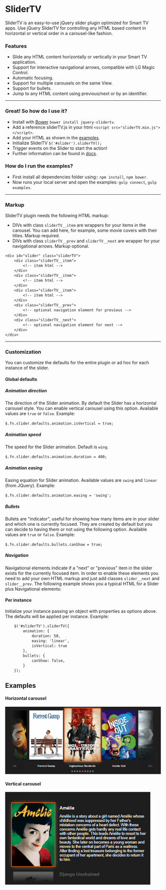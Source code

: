 ﻿# SliderTV
SliderTV is an easy-to-use jQuery slider plugin optimized for Smart TV apps.
Use jQuery SliderTV for controlling any HTML based content in horizontal or vertical order in a carousel-like fashion.

### Features
- Slide any HTML content horizontally or vertically in your Smart TV application.
- Support for interactive navigational arrows, compatible with LG Magic Control.
- Automatic focusing.
- Support for multiple carousels on the same View.
- Support for bullets.
- Jump to any HTML content using previous/next or by an identifier.

---

### Great! So how do I use it?
- Install with [Bower](http://bower.io) `bower install jquery-slidertv`.
- Add a reference sliderTV.js in your html `<script src="sliderTV.min.js"></script>`.
- Add your HTML as shown in the [examples](examples).
- Initialize SliderTV `$('#slider').sliderTV();`
- Trigger events on the Slider to start the action!
- Further information can be found in [docs](docs/sliderTV.md).

### How do I run the examples?
- First install all dependencies folder using:: `npm install`, `npm bower`.
- Now runs your local server and open the examples: `gulp connect`, `gulp examples`.

---
### Markup
SliderTV plugin needs the following HTML markup:

- DIVs with class `sliderTV__item` are wrappers for your items in the carousel. You can add here, for example, some movie covers with their titles. Markup required.
- DIVs with class `sliderTV__prev` and `sliderTV__next` are wrapper for your navigational arrows. Markup optional.

```
<div id="slider" class="sliderTV">
    <div class="sliderTV__item">
        <!-- item html -->
    </div>
    <div class="sliderTV__item">
        <!-- item html -->
    </div>
    <div class="sliderTV__item">
        <!-- item html -->
    </div>
    <div class="sliderTV__prev">
        <!-- optional navigation element for previous -->
    </div>
    <div class="sliderTV__next">
        <!-- optional navigation element for next -->
    </div>
</div>
```
---

### Customization
You can customize the defaults for the entire plugin or ad hoc for each instance of the slider.
#### Global defaults

##### Animation direction
The direction of the Slider animation. By default the Slider has a horizontal carousel style. You can enable vertical carousel using this option.
Available values are `true` or `false`.
Example:

`$.fn.slider.defaults.animation.isVertical = true;`

##### Animation speed
The speed for the Slider animation. Default is `wing`.

`$.fn.slider.defaults.animation.duration = 400;`

##### Animation easing
Easing equation for Slider animation.
Available values are  `swing` and `linear` (from JQuery).
Example:

`$.fn.slider.defaults.animation.easing = 'swing';`

##### Bullets
Bullets are "indicator", useful for showing how many items are in your slider and which one is currently focused.
They are created by default but you can decide to having them or not using the following option.
Available values are `true` or `false`.
Example:

`$.fn.slider.defaults.bullets.canShow = true;`

##### Navigation
Navigational elements  indicate if a "next" or "previous" item in the slider exists for the currently focused item.
In order to enable these elements you need to add your own HTML markup and just add classes `slider__next` and `slider__prev`.
The following example shows you a typical HTML for a Slider plus Navigational elements:

#### Per instance
Initialize your instance passing an object with properties as options above.
The defaults will be applied per instance.
Example:

```
    $('#sliderTV').sliderTV({
        animation: {
            duration: 50,
            easing: 'linear',
            isVertical: true
        },
        bullets: {
            canShow: false,
        }
    });
```

## Examples

#### Horizontal carousel
![SliderTV horizontal carousel](docs/slideTV-anim-h.gif)

#### Vertical carousel
![SliderTV vertical carousel](docs/slideTV-anim-v.gif)
